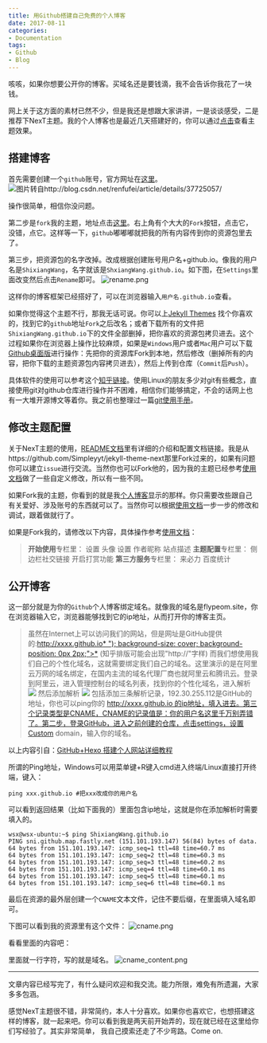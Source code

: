```yaml
---
title: 用Github搭建自己免费的个人博客
date: 2017-08-11
categories:
- Documentation
tags:
- Github
- Blog
---
```




咳咳，如果你想要公开你的博客。买域名还是要钱滴，我不会告诉你我花了一块钱。

网上关于这方面的素材已然不少，但是我还是想跟大家讲讲，一是谈谈感受，二是推荐下NexT主题。我的个人博客也是最近几天搭建好的，你可以通过[点击](http://www.flypeom.site/)查看主题效果。

<!-- more -->

## 搭建博客

首先需要创建一个`github`账号，官方网址在[这里](https://github.com/)。
![图片转自http://blog.csdn.net/renfufei/article/details/37725057/](http://upload-images.jianshu.io/upload_images/3884693-673464d8910d5dc6?imageMogr2/auto-orient/strip%7CimageView2/2/w/1240)

操作很简单，相信你没问题。

第二步是`fork`我的主题，地址点击[这里](https://github.com/ShixiangWang/ShixiangWang.github.io)。右上角有个大大的`Fork`按钮，点击它，没错，点它。这样等一下，`github`嘟嘟嘟就把我的所有内容传到你的资源包里去了。

第三步，把资源包的名字改掉。改成根据创建账号用户名+github.io。像我的用户名是`ShixiangWang`，名字就该是`ShxiangWang.github.io`。如下图，在`Settings`里面改变然后点击`Rename`即可。
![rename.png](http://upload-images.jianshu.io/upload_images/3884693-28cb769bdb90186c.png?imageMogr2/auto-orient/strip%7CimageView2/2/w/1240)

这样你的博客框架已经搭好了，可以在浏览器输入`用户名.github.io`查看。

如果你觉得这个主题不行，那我无话可说。你可以上[Jekyll Themes](http://jekyllthemes.org/)
找个你喜欢的，找到它的`github`地址`Fork`之后改名；或者下载所有的文件把`ShixiangWang.github.io`下的文件全部删掉，把你喜欢的资源包拷贝进去。这个过程如果你在浏览器上操作比较麻烦，如果是`Windows`用户或者`Mac`用户可以下载[Github桌面版](https://desktop.github.com/)进行操作：先把你的资源库Fork到本地，然后修改（删掉所有的内容，把你下载的主题资源包内容拷贝进去），然后上传到仓库（`Commit`后`Push`）。

具体软件的使用可以参考这个[知乎链接](https://www.zhihu.com/question/20070065)。使用Linux的朋友多少对git有些概念，直接使用git对github仓库进行操作并不困难，相信你们能够搞定，不会的话网上也有一大堆开源博文等着你。我之前也整理过一篇[git使用手册](http://www.jianshu.com/p/e32a8e7ca93b)。

## 修改主题配置

关于NexT主题的使用，[README文档](http://www.jianshu.com/p/e32a8e7ca93b)里有详细的介绍和配置文档链接。我是从https://github.com/Simpleyyt/jekyll-theme-next那里Fork过来的，如果有问题你可以建立`issue`进行交流。当然你也可以Fork他的，因为我的主题已经参考[使用文档](http://theme-next.simpleyyt.com/)做了一些自定义修改，所以有一些不同。

如果Fork我的主题，你看到的就是我[个人博客](http://www.flypeom.site/)显示的那样。你只需要改些跟自己有关爱好、涉及账号的东西就可以了。当然你可以根据[使用文档](http://theme-next.simpleyyt.com/)一步一步的修改和调试，跟着做就行了。

如果是Fork我的，请修改以下内容，具体操作参考[使用文档](http://theme-next.simpleyyt.com/)：
>**开始使用**专栏里：
> 设置 头像
> 设置 作者昵称
> 站点描述
>**主题配置**专栏里：
>侧边栏社交链接
>开启打赏功能
>**第三方服务**专栏里：
>来必力
>百度统计

## 公开博客
这一部分就是为你的`Github`个人博客绑定域名。就像我的域名是flypeom.site，你在浏览器输入它，浏览器能够找到它的ip地址，从而打开你的博客主页。

>虽然在Internet上可以访问我们的网站，但是网址是GitHub提供的:[http://xxxx.github.io*
>"); background-size: cover; background-position: 0px 2px;">*](http://link.zhihu.com/?target=http%3A//xxxx.github.io) (知乎排版可能会出现"http://"字样) 而我们想使用我们自己的个性化域名，这就需要绑定我们自己的域名。这里演示的是在阿里云万网的域名绑定，在国内主流的域名代理厂商也就阿里云和腾讯云。登录到阿里云，进入管理控制台的域名列表，找到你的个性化域名，进入解析
>![](http://upload-images.jianshu.io/upload_images/3884693-e4dc8d7fa29a242e.jpg?imageMogr2/auto-orient/strip%7CimageView2/2/w/1240)
>然后添加解析
>![](http://upload-images.jianshu.io/upload_images/3884693-ba44d23fc51bb01f.jpg?imageMogr2/auto-orient/strip%7CimageView2/2/w/1240)
>包括添加三条解析记录，192.30.255.112是GitHub的地址，你也可以ping你的 http://xxxx.github.io 的ip地址，填入进去。第三个记录类型是CNAME，CNAME的记录值是：你的用户名这里千万别弄错了。第二步，登录GitHub，进入之前创建的仓库，点击settings，设置Custom domain，输入你的域名。

以上内容引自：[GitHub+Hexo 搭建个人网站详细教程](https://zhuanlan.zhihu.com/p/26625249?utm_source=weibo&utm_medium=social)

所谓的Ping地址，Windows可以用菜单键+R键入cmd进入终端/Linux直接打开终端，键入：
```shell
ping xxx.github.io #把xxx改成你的用户名
```
可以看到返回结果（比如下面我的）里面包含ip地址，这就是你在添加解析时需要填入的。
```shell
wsx@wsx-ubuntu:~$ ping ShixiangWang.github.io
PING sni.github.map.fastly.net (151.101.193.147) 56(84) bytes of data.
64 bytes from 151.101.193.147: icmp_seq=1 ttl=48 time=60.7 ms
64 bytes from 151.101.193.147: icmp_seq=2 ttl=48 time=60.3 ms
64 bytes from 151.101.193.147: icmp_seq=3 ttl=48 time=60.2 ms
64 bytes from 151.101.193.147: icmp_seq=4 ttl=48 time=60.1 ms
64 bytes from 151.101.193.147: icmp_seq=5 ttl=48 time=60.1 ms
64 bytes from 151.101.193.147: icmp_seq=6 ttl=48 time=60.1 ms
```

最后在资源的最外层创建一个`CNAME`文本文件，记住不要后缀，在里面填入域名即可。

下图可以看到我的资源里有这个文件：
![cname.png](http://upload-images.jianshu.io/upload_images/3884693-58f0df24548b8dd5.png?imageMogr2/auto-orient/strip%7CimageView2/2/w/1240)

看看里面的内容吧：

里面就一行字符，写的就是域名。
![cname_content.png](http://upload-images.jianshu.io/upload_images/3884693-ce7bdb19d983510d.png?imageMogr2/auto-orient/strip%7CimageView2/2/w/1240)

-----------------
文章内容已经写完了，有什么疑问欢迎和我交流。能力所限，难免有所遗漏，大家多多包涵。

感觉NexT主题很不错，非常简约，本人十分喜欢。如果你也喜欢它，也想搭建这样的博客，就一起来吧。你可以看到我是两天前开始弄的，现在就已经在这里给你们写经验了。其实非常简单， 我自己摸索还走了不少弯路。Come on.